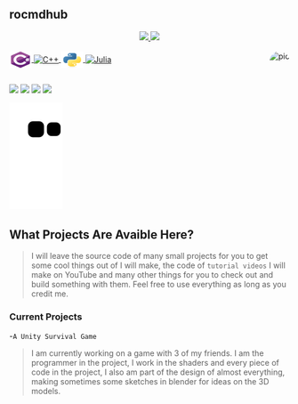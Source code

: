## rocmdhub
<div align="center">
  <a href="https://github.com/rocmdhub">
  <img height="180em" src="https://github-readme-stats-git-masterrstaa-rickstaa.vercel.app/api?username=rocmdhub&show_icons=true&theme=dark&include_all_commits=true&count_private=true"/>
  <img height="180em" src="https://github-readme-stats-git-masterrstaa-rickstaa.vercel.app/api/top-langs/?username=rocmdhub&layout=compact&langs_count=7&theme=dark"/> 
</div>
<div fstyle="display: inline_block"><br>
  <img align="center" alt="C#" height="30" width="40" src="https://raw.githubusercontent.com/devicons/devicon/master/icons/csharp/csharp-original.svg">
  <img align="right" alt="pic" height="150" style="border-radius:50px;" src="https://cdn.discordapp.com/attachments/853634409420292146/994194209571610674/821C65E2-A9B8-45DC-8B3A-8B526DD3DC68.png?width=676&height=676"> 
  <img align="center" alt="C++" height="30" width="27" src="https://cdn.discordapp.com/attachments/853634409420292146/994190259795525632/IMG_0291.png">
  <img align="center" alt="Py" height="30" width="40" src="https://raw.githubusercontent.com/devicons/devicon/master/icons/python/python-original.svg">
  <img align="center" alt="Julia" height="30" width="34" src="https://cdn.discordapp.com/attachments/853002482547687475/1112064015670190230/julia-logo-DC9698BAF9-seeklogo.com.png">
</div>
  
  ##
 
<div> 
  <a href="https://youtube.com/channel/UCizgrgXhNRMJYvBAVWGLSJg" target="_blank"><img src="https://img.shields.io/badge/YouTube-FF0000?style=for-the-badge&logo=youtube&logoColor=white" target="_blank"></a>
 	<a href="https://www.twitch.tv/rocmd" target="_blank"><img src="https://img.shields.io/badge/Twitch-9146FF?style=for-the-badge&logo=twitch&logoColor=white" target="_blank"></a>
 <a href="https://discord.gg/staBFKPqHV" target="_blank"><img src="https://img.shields.io/badge/Discord-7289DA?style=for-the-badge&logo=discord&logoColor=white" target="_blank"></a> 
  <a href = "mailto:"><img src="https://img.shields.io/badge/-Gmail-%23333?style=for-the-badge&logo=gmail&logoColor=white" target="_blank"></a>
 
  ![Snake animation](https://github.com/rafaballerini/rafaballerini/blob/output/github-contribution-grid-snake.svg)
  
 
  ## **What Projects Are Avaible Here?**
</div>

 > I will leave the source code of many small projects for you to get some cool things out of I will make, the code of `tutorial videos` I will make on YouTube and many other things for you to check out and build something with them. Feel free to use everything as long as you credit me.
  
  ### Current Projects
  -`A Unity Survival Game`
  > I am currently working on a game with 3 of my friends. I am the programmer in the project, I work in the shaders and every piece of code in the project, I also am part of the design of almost everything, making sometimes some sketches in blender for ideas on the 3D models.
  

